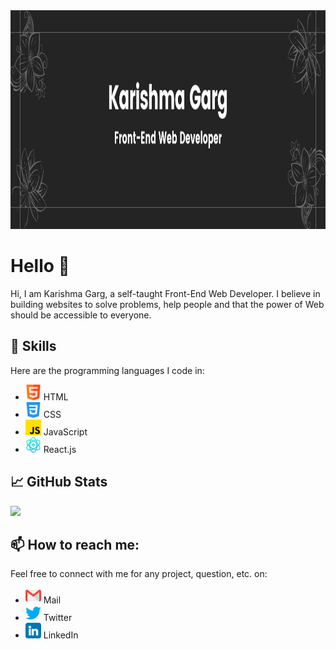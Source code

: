<!--
**Krrish105/Krrish105** is a ✨ _special_ ✨ repository because its `README.md` (this file) appears on your GitHub profile.

Here are some ideas to get you started:

- 🔭 I’m currently working on ...
- 🌱 I’m currently learning ...
- 👯 I’m looking to collaborate on ...
- 🤔 I’m looking for help with ...
- 💬 Ask me about ...
- 📫 How to reach me: ...
- 😄 Pronouns: ...
- ⚡ Fun fact: ...
-->
<a href="https://github.com/Krrish105">
  <img src="./Header.png" width="1280px" height = "350px">
</a>

# Hello 👋

Hi, I am Karishma Garg, a self-taught Front-End Web Developer. I believe in building websites to solve problems, help people and that the power of Web should be accessible to everyone. 

## 🌱 Skills

Here are the programming languages I code in:

- <img src = "./html.png" width = "25px"> HTML
- <img src = "./css-3.png" width = "25px"> CSS
- <img src = "./js.png" width = "25px"> JavaScript
- <img src = "./react.png" width = "25px"> React.js

## &#x1f4c8; GitHub Stats

<img src = "https://github-readme-stats.vercel.app/api?username=Krrish105&show_icons=true&line_height=27&count_private=true&theme=dark">

## 📫 How to reach me:

Feel free to connect with me for any project, question, etc. on: 

- <img src = "./gmail.png" width = "25px"> Mail
- <img src = "./twitter.png" width = "25px"> Twitter
- <img src = "./linkedin.png" width = "25px"> LinkedIn
